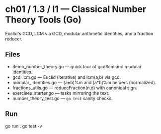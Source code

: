 # ch01 / 1.3 / l1 — Classical Number Theory Tools (Go)

Euclid's GCD, LCM via GCD, modular arithmetic identities, and a fraction reducer.

## Files
- demo_number_theory.go — quick tour of gcd/lcm and modular identities.
- gcd_lcm.go — Euclid (iterative) and lcm(a,b) via gcd.
- modular_identities.go — (a±b)%m and (a*b)%m helpers (normalized).
- fractions_utils.go — reduceFraction(n,d) with canonical sign.
- exercises_starter.go — tasks mirroring the text.
- number_theory_test.go — `go test` sanity checks.

## Run
go run .
go test -v